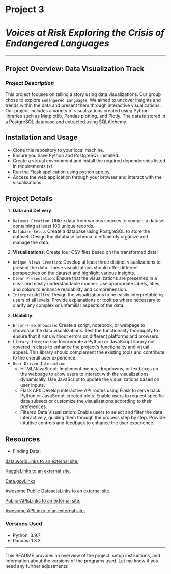 # Project 3

# *Voices at Risk Exploring the Crisis of Endangered Languages*
---


## Project Overview: Data Visualization Track

### *Project Description*

This project focuses on telling a story using data visualizations. Our group chose to explore `Endangered Languages`. We aimed to uncover insights and trends within the data and present them through interactive visualizations. Our project includes a variety of visualizations created using Python libraries such as Matplotlib, Pandas plotting, and Plotly. The data is stored in a PostgreSQL database and extracted using SQLAlchemy. 

## Installation and Usage

- Clone this repository to your local machine.
- Ensure you have Python and PostgreSQL installed.
- Create a virtual environment and install the required dependencies listed in requirements.txt.
- Run the Flask application using python app.py.
- Access the web application through your browser and interact with the visualizations.
  
## Project Details

1. **Data and Delivery**:  
 - `Dataset Creation`: Utilize data from various sources to compile a dataset containing at least 100 unique records. 
 - `Database Setup`: Create a database using PostgreSQL to store the dataset. Design the database schema to efficiently organize and manage the data.

2. **Visualizations**: Create four CSV files based on the transformed data:
 - `Unique Views Creation`: Develop at least three distinct visualizations to present the data. These visualizations should offer different perspectives on the dataset and highlight various insights.
 - `Clear Presentation`: Ensure that the visualizations are presented in a clear and easily understandable manner. Use appropriate labels, titles, and colors to enhance readability and comprehension.
 - `Interpretability`: Design the visualizations to be easily interpretable by users of all levels. Provide explanations or tooltips where necessary to clarify any complex or unfamiliar aspects of the data.

3. **Usability**:
  - `Error-Free Showcase`: Create a script, notebook, or webpage to showcase the data visualizations. Test the functionality thoroughly to ensure that it runs without errors on different platforms and browsers.
  - `Library Integration`: Incorporate a Python or JavaScript library not covered in class to enhance the project's functionality and visual appeal. This library should complement the existing tools and contribute to the overall user experience.
  - `User-Driven Interaction`:
       - HTML/JavaScript: Implement menus, dropdowns, or textboxes on the webpage to allow users to interact with the visualizations dynamically. Use JavaScript to update the visualizations based on user inputs.
       - Flask API: Develop interactive API routes using Flask to serve back Python or JavaScript-created plots. Enable users to request specific data subsets or customize the visualizations according to their preferences.
       - Filtered Data Visualization: Enable users to select and filter the data interactively, guiding them through the process step by step. Provide intuitive controls and feedback to enhance the user experience.
   
## Resources
- Finding Data:

[data.worldLinks to an external site.](https://data.world/)

[KaggleLinks to an external site.](https://www.kaggle.com/)

[Data.govLinks](https://data.gov/) 

[Awesome Public DatasetsLinks to an external site.](https://github.com/awesomedata/awesome-public-datasets)

[Public-APIsLinks to an external site.](https://github.com/Kikobeats/awesome-api)

[Awesome APILinks to an external site.](https://benjo-li.medium.com/a-curated-collection-of-over-150-apis-to-build-great-products-fdcfa0f361bc)

### Versions Used
- Python: 3.9.7
- Pandas: 1.3.3

---

This README provides an overview of the project, setup instructions, and information about the versions of the programs used. Let me know if you need any further adjustments!

